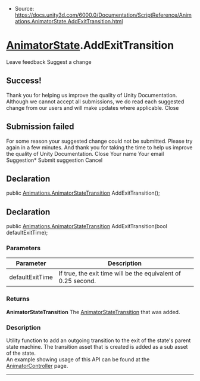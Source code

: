 * Source: https://docs.unity3d.com/6000.0/Documentation/ScriptReference/Animations.AnimatorState.AddExitTransition.html

#  [AnimatorState](https://docs.unity3d.com/6000.0/Documentation/ScriptReference/Animations.AnimatorState.html).AddExitTransition
Leave feedback
Suggest a change
## Success!
Thank you for helping us improve the quality of Unity Documentation. Although we cannot accept all submissions, we do read each suggested change from our users and will make updates where applicable.
Close
## Submission failed
For some reason your suggested change could not be submitted. Please <a>try again</a> in a few minutes. And thank you for taking the time to help us improve the quality of Unity Documentation.
Close
Your name Your email Suggestion* Submit suggestion
Cancel
## Declaration
public [Animations.AnimatorStateTransition](https://docs.unity3d.com/6000.0/Documentation/ScriptReference/Animations.AnimatorStateTransition.html) AddExitTransition(); 
## Declaration
public [Animations.AnimatorStateTransition](https://docs.unity3d.com/6000.0/Documentation/ScriptReference/Animations.AnimatorStateTransition.html) AddExitTransition(bool defaultExitTime); 
### Parameters
Parameter | Description  
---|---  
defaultExitTime | If true, the exit time will be the equivalent of 0.25 second.  
### Returns
**AnimatorStateTransition** The [AnimatorStateTransition](https://docs.unity3d.com/6000.0/Documentation/ScriptReference/Animations.AnimatorStateTransition.html) that was added. 
### Description
Utility function to add an outgoing transition to the exit of the state's parent state machine.
The transition asset that is created is added as a sub asset of the state.  
An example showing usage of this API can be found at the [AnimatorController](https://docs.unity3d.com/6000.0/Documentation/ScriptReference/Animations.AnimatorController.html) page.
* * *
